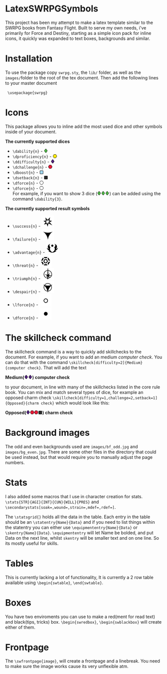 # LatexSWRPGSymbols
This project has been my attempt to make a latex template similar to the SWRPG books from Fantasy Flight. Built to serve my  own needs, i've primarily for Force and Destiny, starting as a simple icon pack for inline icons, it quickly was expanded to text boxes, backgrounds and similar.
# Installation
To use the package copy ``swrpg.sty``, the ``lib/`` folder, as well as the ``images/``folder to the root of the tex document.
Then add the following lines to your master document
```
 \usepackage{swrpg}
```

# Icons
This package allows you to inline add the most used dice and other symbols inside of your document. 

__The currently supported dices__
  * ``\dability{n}`` - ![Ability](https://github.com/Razesdark/LatexSWRPGSymbols/blob/master/icons/dice_ability.png?raw=true) 
  * ``\dproficiency{n}`` - ![Proficiency](https://github.com/Razesdark/LatexSWRPGSymbols/blob/master/icons/dice_prof.png?raw=true)
  * ``\ddifficulty{n}`` - ![difficulty](https://github.com/Razesdark/LatexSWRPGSymbols/blob/master/icons/dice_difficulty.png?raw=true)
  * ``\dchallenge{n}`` - ![challenge](https://github.com/Razesdark/LatexSWRPGSymbols/blob/master/icons/dice_challenge.png?raw=true)
  * ``\dboost{n}`` - ![boost](https://github.com/Razesdark/LatexSWRPGSymbols/blob/master/icons/dice_boost.png?raw=true)
  * ``\dsetback{n}`` - ![setback](https://github.com/Razesdark/LatexSWRPGSymbols/blob/master/icons/dice_setback.png?raw=true)
  * ``\dforce{n}`` - ![f](https://github.com/Razesdark/LatexSWRPGSymbols/blob/master/icons/dice_force.png?raw=true)
  * ``\dforce{n}`` - ![Ability](https://github.com/Razesdark/LatexSWRPGSymbols/blob/master/icons/dice_force.png?raw=true)  
  For example, if you want to show 3 dice (![Ability](https://github.com/Razesdark/LatexSWRPGSymbols/blob/master/icons/dice_ability.png?raw=true)![Ability](https://github.com/Razesdark/LatexSWRPGSymbols/blob/master/icons/dice_ability.png?raw=true)![Ability](https://github.com/Razesdark/LatexSWRPGSymbols/blob/master/icons/dice_ability.png?raw=true)) can be added using the command ``\dability{3}``.

__The currently supported result symbols__
* ``\success{n}`` - ![Ability](https://github.com/Razesdark/LatexSWRPGSymbols/blob/master/icons/sym_success.png?raw=true)
* ``\failure{n}`` - ![Ability](https://github.com/Razesdark/LatexSWRPGSymbols/blob/master/icons/sym_failure.png?raw=true)
* ``\advantage{n}`` - ![Ability](https://github.com/Razesdark/LatexSWRPGSymbols/blob/master/icons/sym_advantage.png?raw=true)
* ``\threat{n}`` - ![Ability](https://github.com/Razesdark/LatexSWRPGSymbols/blob/master/icons/sym_threat.png?raw=true)
* ``\triumph{n}`` - ![Ability](https://github.com/Razesdark/LatexSWRPGSymbols/blob/master/icons/sym_triumph.png?raw=true)
* ``\despair{n}`` - ![Ability](https://github.com/Razesdark/LatexSWRPGSymbols/blob/master/icons/sym_despair.png?raw=true)
* ``\lforce{n}`` - ![Ability](https://github.com/Razesdark/LatexSWRPGSymbols/blob/master/icons/sym_lightforce.png?raw=true)
* ``\dforce{n}`` - ![Ability](https://github.com/Razesdark/LatexSWRPGSymbols/blob/master/icons/sym_darkforce.png?raw=true)


# The skillcheck command
The skillcheck command is a way to quickly add skillchecks to the document. For example, if you want to add an medium _computer check_. You can do that with the command ``\skillcheck[difficulty=2]{Medium}{computer check}``. That will add the text  

__Medium(![Ability](https://github.com/Razesdark/LatexSWRPGSymbols/blob/master/icons/dice_difficulty.png?raw=true)![Ability](https://github.com/Razesdark/LatexSWRPGSymbols/blob/master/icons/dice_difficulty.png?raw=true)) computer check__

to your document, in line with many of the skillchecks listed in the core rule book. 
You can mix and match several types of dice, for example an opposed charm check  ``\skillcheck[difficulty=1,challenge=2,setback=1]{Opposed}{charm check}`` which would look like this:

__Opposed(![Ability](https://github.com/Razesdark/LatexSWRPGSymbols/blob/master/icons/dice_difficulty.png?raw=true)![Ability](https://github.com/Razesdark/LatexSWRPGSymbols/blob/master/icons/dice_challenge.png?raw=true)![Ability](https://github.com/Razesdark/LatexSWRPGSymbols/blob/master/icons/dice_challenge.png?raw=true)![Ability](https://github.com/Razesdark/LatexSWRPGSymbols/blob/master/icons/dice_setback.png?raw=true)) charm check__

# Background images
The odd and even backgrounds used are ``images/bf_odd.jpg`` and ``images/bg_even.jpg``. There are some other files in the directory that could be used instead, but that would require you to manually adjust the page numbers.


# Stats
I also added some macros that I use in character creation for stats. ``\stats{STR}{AGI}{INT}{CUN}{WILL}{PRES}`` and ``\secondarystats[soak=,wound=,strain=,mdef=,rdef=]``. 

The ``\statsgrid{}`` holds all the data in the table. Each entry in the table should be an ``\statentry{Name}{Data}`` and if you need to list things within the statentry you can either use ``\equipmententry{Name}{Data}`` or ``\skentry{Name}{Data}``. 
``\equipmententry`` will let Name be bolded, and put Data on the next line, whilst ``skentry`` will be smaller text and on one line. So its mostly useful for skills.

# Tables
This is currently lacking a lot of functionality, It is currently a 2 row table available using ``\begin{swtable}``, ``\end{swtable}``.

# Boxes
You have two enviroments you can use to make a red(ment for read text) and black(tips, tricks) box. ``\begin{swredbox}``, ``\begin{swblackbox}`` will create either of them.

# Frontpage
The ``\swfrontpage{image}``, will create a frontpage and a linebreak. You need to make sure the image works cause its very unflexible atm.
